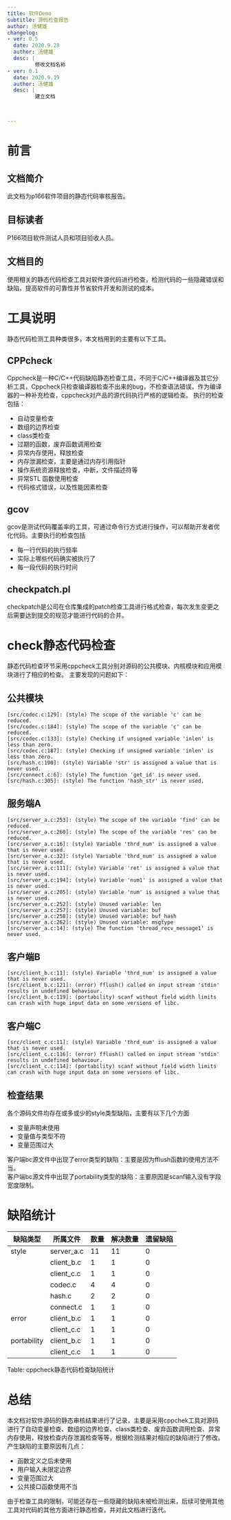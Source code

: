 ```yaml
---
title: 软件Demo
subtitle: 源码检查报告
author: 汤健雄
changelog:
- ver: 0.5
  date: 2020.9.28
  author: 汤健雄 
  desc: |
		 修改文档名称
- ver: 0.1
  date: 2020.9.19
  author: 汤健雄 
  desc: |
		 建立文档   



---
```



# 前言

## 文档简介
此文档为p166软件项目的静态代码审核报告。

## 目标读者
P166项目软件测试人员和项目验收人员。

## 文档目的
使用相关的静态代码检查工具对软件源代码进行检查，检测代码的一些隐藏错误和缺陷，提高软件的可靠性并节省软件开发和测试的成本。


# 工具说明
静态代码检测工具种类很多，本文档用到的主要有以下工具。
## CPPcheck

Cppcheck是一种C/C++代码缺陷静态检查工具，不同于C/C++编译器及其它分析工具，Cppcheck只检查编译器检查不出来的bug，不检查语法错误，作为编译器的一种补充检查，cppcheck对产品的源代码执行严格的逻辑检查。 执行的检查包括：   

+ 自动变量检查 
+ 数组的边界检查 
+ class类检查 
+ 过期的函数，废弃函数调用检查 
+ 异常内存使用，释放检查 
+ 内存泄漏检查，主要是通过内存引用指针 
+ 操作系统资源释放检查，中断，文件描述符等 
+ 异常STL 函数使用检查 
+ 代码格式错误，以及性能因素检查

## gcov
gcov是测试代码覆盖率的工具，可通过命令行方式进行操作，可以帮助开发者优化代码。主要执行的检查包括

+ 每一行代码的执行频率
+ 实际上哪些代码确实被执行了  
+ 每一段代码的执行时间

## checkpatch.pl
checkpatch是公司在仓库集成的patch检查工具进行格式检查，每次发生变更之后需要达到提交的规范才能进行代码的合并。
# check静态代码检查
静态代码检查环节采用cppcheck工具分别对源码的公共模块、内核模块和应用模块进行了相应的检查。
主要发现的问题如下：
## 公共模块

```
[src/codec.c:129]: (style) The scope of the variable 'c' can be reduced.
[src/codec.c:184]: (style) The scope of the variable 'c' can be reduced.
[src/codec.c:133]: (style) Checking if unsigned variable 'inlen' is less than zero.
[src/codec.c:187]: (style) Checking if unsigned variable 'inlen' is less than zero.
[src/hash.c:190]: (style) Variable 'str' is assigned a value that is never used.
[src/connect.c:6]: (style) The function 'get_id' is never used.
[src/hash.c:305]: (style) The function 'hash_str' is never used.
```
## 服务端A
```
[src/server_a.c:253]: (style) The scope of the variable 'find' can be reduced.
[src/server_a.c:260]: (style) The scope of the variable 'res' can be reduced.
[src/server_a.c:16]: (style) Variable 'thrd_num' is assigned a value that is never used.
[src/server_a.c:32]: (style) Variable 'thrd_num' is assigned a value that is never used.
[src/server_a.c:111]: (style) Variable 'ret' is assigned a value that is never used.
[src/server_a.c:194]: (style) Variable 'num1' is assigned a value that is never used.
[src/server_a.c:205]: (style) Variable 'num' is assigned a value that is never used.
[src/server_a.c:252]: (style) Unused variable: len
[src/server_a.c:257]: (style) Unused variable: buf
[src/server_a.c:258]: (style) Unused variable: buf_hash
[src/server_a.c:262]: (style) Unused variable: msgtype
[src/server_a.c:14]: (style) The function 'thread_recv_message1' is never used.
```

## 客户端B

```
[src/client_b.c:11]: (style) Variable 'thrd_num' is assigned a value that is never used.
[src/client_b.c:121]: (error) fflush() called on input stream 'stdin' results in undefined behaviour.
[src/client_b.c:119]: (portability) scanf without field width limits can crash with huge input data on some versions of libc.
```
## 客户端C
```
[src/client_c.c:11]: (style) Variable 'thrd_num' is assigned a value that is never used.
[src/client_c.c:116]: (error) fflush() called on input stream 'stdin' results in undefined behaviour.
[src/client_c.c:114]: (portability) scanf without field width limits can crash with huge input data on some versions of libc.
```
## 检查结果
各个源码文件均存在或多或少的style类型缺陷，主要有以下几个方面

+ 变量声明未使用
+ 变量值与类型不符
+ 变量范围过大  

客户端bc源文件中出现了error类型的缺陷：主要是因为fflush函数的使用方法不当。  
客户端bc源文件中出现了portability类型的缺陷：主要原因是scanf输入没有字段宽度限制。
# 缺陷统计
| 缺陷类型    | 所属文件   | 数量 | 解决数量 | 遗留缺陷 |
| ----------- | ---------- | ---- | -------- | -------- |
| style       | server_a.c | 11   | 11       | 0        |
|             | client_b.c | 1    | 1        | 0        |
|             | client_c.c | 1    | 1        | 0        |
|             | codec.c    | 4    | 4        | 0        |
|             | hash.c     | 2    | 2        | 0        |
|             | connect.c  | 1    | 1        | 0        |
| error       | client_b.c | 1    | 1        | 0        |
|             | client_c.c | 1    | 1        | 0        |
| portability | client_b.c | 1    | 1        | 0        |
|             | client_c.c | 1    | 1        | 0        |
Table: cppcheck静态代码检查缺陷统计
# 总结
本文档对软件源码的静态审核结果进行了记录，主要是采用cppchek工具对源码进行了自动变量检查、数组的边界检查、class类检查、废弃函数调用检查、异常内存使用，释放检查内存泄漏检查等等，根据检测结果对相应的缺陷进行了修改。产生缺陷的主要原因有几点：

+ 函数定义之后未使用
+ 用户输入未限定边界
+ 变量范围过大
+ 公共接口函数使用不当  

由于检查工具的限制，可能还存在一些隐藏的缺陷未被检测出来，后续可使用其他工具对代码的其他方面进行静态检查，并对此文档进行迭代。